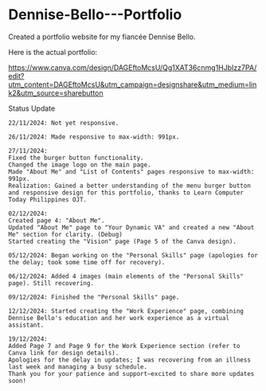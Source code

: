 # Dennise-Bello---Portfolio
Created a portfolio website for my fiancée Dennise Bello.


Here is the actual portfolio:

https://www.canva.com/design/DAGEftoMcsU/Qg1XAT36cnmg1HJbIzz7PA/edit?utm_content=DAGEftoMcsU&utm_campaign=designshare&utm_medium=link2&utm_source=sharebutton


Status Update
```````````````
22/11/2024: Not yet responsive.

26/11/2024: Made responsive to max-width: 991px.

27/11/2024:
Fixed the burger button functionality.
Changed the image logo on the main page.
Made "About Me" and "List of Contents" pages responsive to max-width: 991px.
Realization: Gained a better understanding of the menu burger button and responsive design for this portfolio, thanks to Learn Computer Today Philippines OJT.

02/12/2024:
Created page 4: "About Me".
Updated "About Me" page to "Your Dynamic VA" and created a new "About Me" section for clarity. (Debug)
Started creating the "Vision" page (Page 5 of the Canva design).

05/12/2024: Began working on the "Personal Skills" page (apologies for the delay; took some time off for recovery).

06/12/2024: Added 4 images (main elements of the "Personal Skills" page). Still recovering.

09/12/2024: Finished the "Personal Skills" page.

12/12/2024: Started creating the "Work Experience" page, combining Dennise Bello's education and her work experience as a virtual assistant.

19/12/2024:
Added Page 7 and Page 9 for the Work Experience section (refer to Canva link for design details).
Apologies for the delay in updates; I was recovering from an illness last week and managing a busy schedule.
Thank you for your patience and support—excited to share more updates soon!

```````````````

